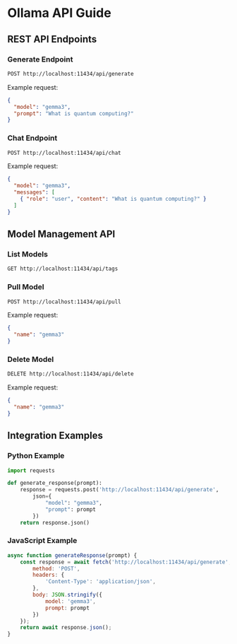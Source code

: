 # Ollama API Guide

## REST API Endpoints

### Generate Endpoint
```sh
POST http://localhost:11434/api/generate
```

Example request:
```json
{
  "model": "gemma3",
  "prompt": "What is quantum computing?"
}
```

### Chat Endpoint
```sh
POST http://localhost:11434/api/chat
```

Example request:
```json
{
  "model": "gemma3",
  "messages": [
    { "role": "user", "content": "What is quantum computing?" }
  ]
}
```

## Model Management API

### List Models
```sh
GET http://localhost:11434/api/tags
```

### Pull Model
```sh
POST http://localhost:11434/api/pull
```

Example request:
```json
{
  "name": "gemma3"
}
```

### Delete Model
```sh
DELETE http://localhost:11434/api/delete
```

Example request:
```json
{
  "name": "gemma3"
}
```

## Integration Examples

### Python Example
```python
import requests

def generate_response(prompt):
    response = requests.post('http://localhost:11434/api/generate', 
        json={
            "model": "gemma3",
            "prompt": prompt
        })
    return response.json()
```

### JavaScript Example
```javascript
async function generateResponse(prompt) {
    const response = await fetch('http://localhost:11434/api/generate', {
        method: 'POST',
        headers: {
            'Content-Type': 'application/json',
        },
        body: JSON.stringify({
            model: 'gemma3',
            prompt: prompt
        })
    });
    return await response.json();
}
